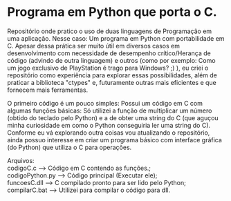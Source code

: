 # Programa em Python que porta o C.

Repositório onde pratico o uso de duas linguagens de Programação em uma aplicação. Nesse caso: Um programa em Python com portabilidade em C. Apesar dessa prática ser muito útil em diversos casos em desenvolvimento com necessidade de desempenho crítico/Herança de código (advindo de outra linguagem) e outros (como por exemplo: Como um jogo exclusivo de PlayStation é trago para Windows? ;) ), eu criei o repositório como experiência para explorar essas possibilidades, além de praticar a biblioteca "ctypes" e, futuramente outras mais eficientes e que fornecem mais ferramentas.

O primeiro código é um pouco simples: Possui um código em C com algumas funções básicas: Só utilizei a função de multiplicar um número (obtido do teclado pelo Python) e a de obter uma string do C (que aguçou minha curiosidade em como o Python conseguiria ler uma string do C).
Conforme eu vá explorando outra coisas vou atualizando o repositório, ainda possuo interesse em criar um programa básico com interface gráfica (do Python) que utiliza o C para operações.

Arquivos:<br>
codigoC.c --> Código em C contendo as funções.;<br>
codigoPython.py --> Código principal (Executar ele);<br>
funcoesC.dll --> C compilado pronto para ser lido pelo Python;<br>
compilarC.bat --> Utilizei para compilar o código para dll.
